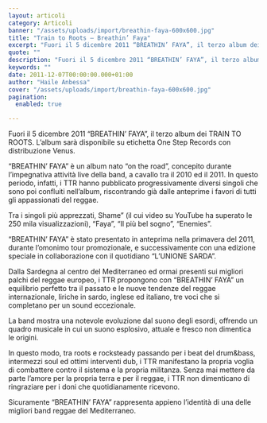 ```yaml
---
layout: articoli
category: Articoli
banner: "/assets/uploads/import/breathin-faya-600x600.jpg"
title: "Train to Roots – Breathin’ Faya"
excerpt: "Fuori il 5 dicembre 2011 “BREATHIN’ FAYA”, il terzo album dei TRAIN TO ROOTS. L’album sarà disponibile su etichetta One Step Records con distribuzione Venus. “BREATHIN’ FAYA” è un album nato “on the road”, concepito durante l’impegnativa attività live della band, a cavallo  tra il 2010 ed il 2011. In questo periodo, infatti, i TTR [&hellip"
quote: ""
description: "Fuori il 5 dicembre 2011 “BREATHIN’ FAYA”, il terzo album dei TRAIN TO ROOTS. L’album sarà disponibile su etichetta One Step Records con distribuzione Venus. “BREATHIN’ FAYA” è un album nato “on the road”, concepito durante l’impegnativa attività live della band, a cavallo  tra il 2010 ed il 2011. In questo periodo, infatti, i TTR [&hellip"
keywords: ""
date: 2011-12-07T00:00:00.000+01:00
author: "Haile Anbessa"
cover: "/assets/uploads/import/breathin-faya-600x600.jpg"
pagination:
  enabled: true

---
```


Fuori il 5 dicembre 2011 “BREATHIN’ FAYA”, il terzo album dei TRAIN TO ROOTS. L’album sarà disponibile su etichetta One Step Records con distribuzione Venus.

“BREATHIN’ FAYA” è un album nato “on the road”, concepito durante l’impegnativa attività live della band, a cavallo tra il 2010 ed il 2011\. In questo periodo, infatti, i TTR hanno pubblicato progressivamente diversi singoli che sono poi confluiti nell’album, riscontrando già dalle anteprime i favori di tutti gli appassionati del reggae.

Tra i singoli più apprezzati, Shame” (il cui video su YouTube ha superato le 250 mila visualizzazioni), “Faya”, “Il più bel sogno”, “Enemies”.

“BREATHIN’ FAYA” è stato presentato in anteprima nella primavera del 2011, durante l’omonimo tour promozionale, e successivamente con una edizione speciale in collaborazione con il quotidiano “L’UNIONE SARDA”.

Dalla Sardegna al centro del Mediterraneo ed ormai presenti sui migliori palchi del reggae europeo, i TTR propongono con “BREATHIN’ FAYA” un equilibrio perfetto tra il passato e le nuove tendenze del reggae internazionale, liriche in sardo, inglese ed italiano, tre voci che si completano per un sound eccezionale.

La band mostra una notevole evoluzione dal suono degli esordi, offrendo un quadro musicale in cui un suono esplosivo, attuale e fresco non dimentica le origini.

In questo modo, tra roots e rocksteady passando per i beat del drum&bass, intermezzi soul ed ottimi interventi dub, i TTR manifestano la propria voglia di combattere contro il sistema e la propria militanza. Senza mai mettere da parte l’amore per la propria terra e per il reggae, i TTR non dimenticano di ringraziare per i doni che quotidianamente ricevono.

Sicuramente “BREATHIN’ FAYA” rappresenta appieno l’identità di una delle migliori band reggae del Mediterraneo.